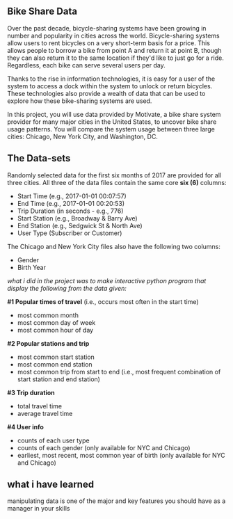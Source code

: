 <div>
<div class="index--container--2OwOl">
<div class="index--atom--lmAIo layout--content--3Smmq">
<div class="ltr">
<div class="index-module--markdown--2MdcR ureact-markdown ">
<h2 id="bike-share-data" style="text-align: left;">Bike Share Data</h2>
<p style="text-align: left;">Over the past decade, bicycle-sharing systems have been growing in number and popularity in cities across the world. Bicycle-sharing systems allow users to rent bicycles on a very short-term basis for a price. This allows people to borrow a bike from point A and return it at point B, though they can also return it to the same location if they'd like to just go for a ride. Regardless, each bike can serve several users per day.</p>
<p style="text-align: left;">Thanks to the rise in information technologies, it is easy for a user of the system to access a dock within the system to unlock or return bicycles. These technologies also provide a wealth of data that can be used to explore how these bike-sharing systems are used.</p>
<p style="text-align: left;">In this project, you will use data provided by Motivate, a bike share system provider for many major cities in the United States, to uncover bike share usage patterns. You will compare the system usage between three large cities: Chicago, New York City, and Washington, DC.</p>

<h2 id="the-datasets" style="text-align: left;">The Data-sets</h2>
<p style="text-align: left;">Randomly selected data for the first six months of 2017 are provided for all three cities. All three of the data files contain the same core <strong>six (6)</strong> columns:</p>

<ul style="text-align: left;">
 	<li style="direction: ltr;">Start Time (e.g., 2017-01-01 00:07:57)</li>
 	<li style="direction: ltr;">End Time (e.g., 2017-01-01 00:20:53)</li>
 	<li style="direction: ltr;">Trip Duration (in seconds - e.g., 776)</li>
 	<li style="direction: ltr;">Start Station (e.g., Broadway &amp; Barry Ave)</li>
 	<li style="direction: ltr;">End Station (e.g., Sedgwick St &amp; North Ave)</li>
 	<li style="direction: ltr;">User Type (Subscriber or Customer)</li>
</ul>
<p style="text-align: left;">The Chicago and New York City files also have the following two columns:</p>

<ul style="text-align: left;">
 	<li style="direction: ltr;">Gender</li>
 	<li style="direction: ltr;">Birth Year</li>
</ul>
</div>
</div>
</div>
</div>
</div>
<div style="text-align: left;">
<div class="index--container--2OwOl">
<div class="index--atom--lmAIo layout--content--3Smmq">
<div class="index--image-atom-content--YoZVu">
<div class="index--image-and-annotations-container--1o6QP" style="direction: ltr;"></div>
<div class="index--caption--34paT">
<div class="index-module--markdown--2MdcR ureact-markdown ">
<p style="direction: ltr;"><i>what i did in the project was to make interactive python program that display the following from the data given:</i></p>

</div>
</div>
</div>
</div>
</div>
</div>
<div>
<div class="index--container--2OwOl">
<div class="index--atom--lmAIo layout--content--3Smmq">
<div class="ltr">
<div class="index-module--markdown--2MdcR ureact-markdown ">
<p style="text-align: left;"></p>
<p style="text-align: left;"><strong>#1 Popular times of travel</strong> (i.e., occurs most often in the start time)</p>

<ul style="text-align: left;">
 	<li style="direction: ltr;">most common month</li>
 	<li style="direction: ltr;">most common day of week</li>
 	<li style="direction: ltr;">most common hour of day</li>
</ul>
<p style="text-align: left;"><strong>#2 Popular stations and trip</strong></p>

<ul style="text-align: left;">
 	<li style="direction: ltr;">most common start station</li>
 	<li style="direction: ltr;">most common end station</li>
 	<li style="direction: ltr;">most common trip from start to end (i.e., most frequent combination of start station and end station)</li>
</ul>
<p style="text-align: left;"><strong>#3 Trip duration</strong></p>

<ul style="text-align: left;">
 	<li style="direction: ltr;">total travel time</li>
 	<li style="direction: ltr;">average travel time</li>
</ul>
<p style="text-align: left;"><strong>#4 User info</strong></p>

<ul style="text-align: left;">
 	<li style="direction: ltr;">counts of each user type</li>
 	<li style="direction: ltr;">counts of each gender (only available for NYC and Chicago)</li>
 	<li style="direction: ltr;">earliest, most recent, most common year of birth (only available for NYC and Chicago)</li>
</ul>
<p style="text-align: left;"></p>

<h2 style="direction: ltr;">what i have learned</h2>
<p style="direction: ltr;">manipulating data is one of the major and key features you should have as a manager in your skills</p>
<p style="text-align: left;"></p>

</div>
</div>
</div>
</div>
</div>
